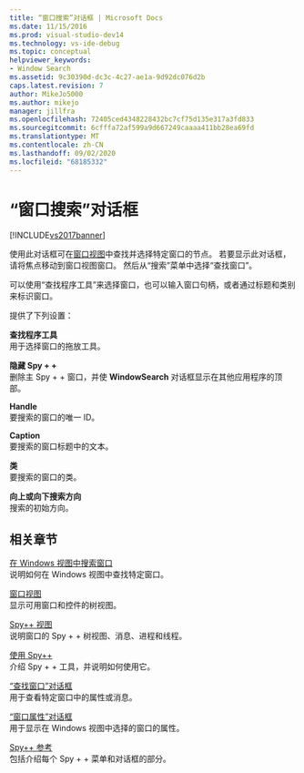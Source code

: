 ```yaml
---
title: “窗口搜索”对话框 | Microsoft Docs
ms.date: 11/15/2016
ms.prod: visual-studio-dev14
ms.technology: vs-ide-debug
ms.topic: conceptual
helpviewer_keywords:
- Window Search
ms.assetid: 9c30390d-dc3c-4c27-ae1a-9d92dc076d2b
caps.latest.revision: 7
author: MikeJo5000
ms.author: mikejo
manager: jillfra
ms.openlocfilehash: 72405ced4348228432bc7cf75d135e317a3fd833
ms.sourcegitcommit: 6cfffa72af599a9d667249caaaa411bb28ea69fd
ms.translationtype: MT
ms.contentlocale: zh-CN
ms.lasthandoff: 09/02/2020
ms.locfileid: "68185332"
---
```

# <a name="window-search-dialog-box"></a>“窗口搜索”对话框
[!INCLUDE[vs2017banner](../includes/vs2017banner.md)]

使用此对话框可在[窗口视图](../debugger/windows-view.md)中查找并选择特定窗口的节点。 若要显示此对话框，请将焦点移动到窗口视图窗口。 然后从“搜索”菜单中选择“查找窗口”。  
  
 可以使用“查找程序工具”来选择窗口，也可以输入窗口句柄，或者通过标题和类别来标识窗口。  
  
 提供了下列设置：  
  
 **查找程序工具**  
 用于选择窗口的拖放工具。  
  
 **隐藏 Spy + +**  
 删除主 Spy + + 窗口，并使 **WindowSearch** 对话框显示在其他应用程序的顶部。  
  
 **Handle**  
 要搜索的窗口的唯一 ID。  
  
 **Caption**  
 要搜索的窗口标题中的文本。  
  
 **类**  
 要搜索的窗口的类。  
  
 **向上或向下搜索方向**  
 搜索的初始方向。  
  
## <a name="related-sections"></a>相关章节  
 [在 Windows 视图中搜索窗口](../debugger/how-to-search-for-a-window-in-windows-view.md)  
 说明如何在 Windows 视图中查找特定窗口。  
  
 [窗口视图](../debugger/windows-view.md)  
 显示可用窗口和控件的树视图。  
  
 [Spy++ 视图](../debugger/spy-increment-views.md)  
 说明窗口的 Spy + + 树视图、消息、进程和线程。  
  
 [使用 Spy++](../debugger/using-spy-increment.md)  
 介绍 Spy + + 工具，并说明如何使用它。  
  
 [“查找窗口”对话框](../debugger/find-window-dialog-box.md)  
 用于查看特定窗口中的属性或消息。  
  
 [“窗口属性”对话框](../debugger/window-properties-dialog-box.md)  
 用于显示在 Windows 视图中选择的窗口的属性。  
  
 [Spy++ 参考](../debugger/spy-increment-reference.md)  
 包括介绍每个 Spy + + 菜单和对话框的部分。
